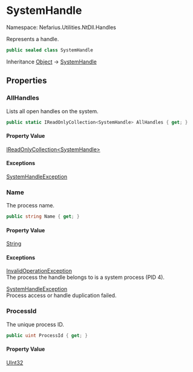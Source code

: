 # SystemHandle

Namespace: Nefarius.Utilities.NtDll.Handles

Represents a handle.

```csharp
public sealed class SystemHandle
```

Inheritance [Object](https://docs.microsoft.com/en-us/dotnet/api/system.object) → [SystemHandle](./nefarius.utilities.ntdll.handles.systemhandle.md)

## Properties

### <a id="properties-allhandles"/>**AllHandles**

Lists all open handles on the system.

```csharp
public static IReadOnlyCollection<SystemHandle> AllHandles { get; }
```

#### Property Value

[IReadOnlyCollection&lt;SystemHandle&gt;](https://docs.microsoft.com/en-us/dotnet/api/system.collections.generic.ireadonlycollection-1)<br>

#### Exceptions

[SystemHandleException](./nefarius.utilities.ntdll.handles.systemhandleexception.md)<br>

### <a id="properties-name"/>**Name**

The process name.

```csharp
public string Name { get; }
```

#### Property Value

[String](https://docs.microsoft.com/en-us/dotnet/api/system.string)<br>

#### Exceptions

[InvalidOperationException](https://docs.microsoft.com/en-us/dotnet/api/system.invalidoperationexception)<br>
The process the handle belongs to is a system process (PID 4).

[SystemHandleException](./nefarius.utilities.ntdll.handles.systemhandleexception.md)<br>
Process access or handle duplication failed.

### <a id="properties-processid"/>**ProcessId**

The unique process ID.

```csharp
public uint ProcessId { get; }
```

#### Property Value

[UInt32](https://docs.microsoft.com/en-us/dotnet/api/system.uint32)<br>
